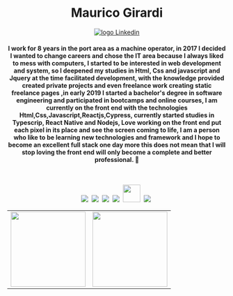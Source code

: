 
<div align="center">
 <h1> 
   Maurico Girardi
 </h1>
</div>

<p align="center">
   <a href="https://www.linkedin.com/in/mauricio-girardi/">
    <img alt="logo Linkedin" src="https://img.shields.io/badge/-LinkedIn-blue?style=flat-square&logo=Linkedin&logoColor=white&link=https://www.linkedin.com/in/beatriznonato/">
  </a>
  

<h4 align="center"> 
  I work for 8 years in the port area as a machine operator, in 2017 I decided I wanted to change careers 
  and chose the IT area because I always liked to mess with computers, I started to be interested in web 
  development and system, so I deepened my studies in Html, Css and javascript and Jquery at the time 
  facilitated development, with the knowledge provided created private projects and even freelance work 
  creating static freelance pages ,in early 2019 I started a bachelor's degree in software engineering and 
  participated in bootcamps and online courses, I am currently on the front end with the technologies 
  Html,Css,Javascript,Reactjs,Cypress, currently started studies in Typescrip, React Native and Nodejs, 
  Love working on the front end put each pixel in its place and see the screen coming to life, I am a 
  person who like to be learning new technologies and framework and I hope to become an excellent full stack 
  one day more this does not mean that I will stop loving the front end will only become a complete and better 
  professional.  🚀
</h4>

<br>

<p align="center">
  <!-- HTML Icon -->
  <img src="https://user-images.githubusercontent.com/35739995/122654956-2b934900-d125-11eb-94b1-58102216fa9f.png">&nbsp;
  <!-- CSS Icon -->
  <img src="https://user-images.githubusercontent.com/35739995/122655003-80cf5a80-d125-11eb-9718-c0d416a29986.png">&nbsp;
  <!-- JS Icon -->
  <img src="https://user-images.githubusercontent.com/35739995/122655023-a78d9100-d125-11eb-89b8-f006041d9d4a.png">&nbsp;
  <!-- React Icon -->
  <img src="https://user-images.githubusercontent.com/35739995/122655062-094dfb00-d126-11eb-963a-44b2ef1528f2.png">&nbsp;
  <!-- Python Icon -->
  <img height='40' src="https://user-images.githubusercontent.com/35739995/122655475-c0e40c80-d128-11eb-9608-c8667123c1b4.png">&nbsp;
  <!-- Git Icon -->
  <img src="https://user-images.githubusercontent.com/35739995/122655117-7c577180-d126-11eb-9b30-3591b1252bb5.png">&nbsp;
</p>

<table align="center">
  <row>
    <td>
     <!-- Card -->
      <img height='172' src='https://github-readme-stats.vercel.app/api/top-langs/?username=mauriciogirardi&layout=compact&theme=react'>
    </td>
    <td>
      <img height='172' src='https://github-readme-stats.vercel.app/api?username=mauriciogirardi&show_icons=true&theme=react'>
    </td>
  </row>
</table> 

